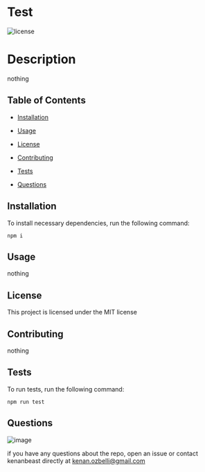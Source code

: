
# Test

![license](https://img.shields.io/badge/license-MIT-green.svg)

# Description

nothing


## Table of Contents 

* [Installation](#installation)

* [Usage](#usage)

* [License](#license)

* [Contributing](#contributing)

* [Tests](#tests)

* [Questions](#questions)



## Installation  


To install necessary dependencies, run the following command:

```
npm i 
```

## Usage

nothing

## License

This project is licensed under the MIT license

## Contributing

nothing

## Tests

To run tests, run the following command:

```
npm run test
```

## Questions

![image](https://avatars1.githubusercontent.com/u/11283398?v=4&s=200)


if you have any questions about the repo, open an issue or contact kenanbeast directly at kenan.ozbelli@gmail.com

